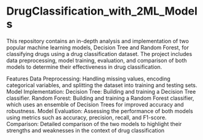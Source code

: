 # DrugClassification_with_2ML_Models
This repository contains an in-depth analysis and implementation of two popular machine learning models, Decision Tree and Random Forest, for classifying drugs using a drug classification dataset.
The project includes data preprocessing, model training, evaluation, and comparison of both models to determine their effectiveness in drug classification.

Features
Data Preprocessing: Handling missing values, encoding categorical variables, and splitting the dataset into training and testing sets.
Model Implementation:
Decision Tree: Building and training a Decision Tree classifier.
Random Forest: Building and training a Random Forest classifier, which uses an ensemble of Decision Trees for improved accuracy and robustness.
Model Evaluation: Assessing the performance of both models using metrics such as accuracy, precision, recall, and F1-score.
Comparison: Detailed comparison of the two models to highlight their strengths and weaknesses in the context of drug classification
